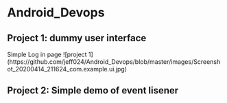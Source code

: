 # Android_Devops
<h2>Project 1: dummy user interface</h2>
Simple Log in page
![project 1](https://github.com/jeff024/Android_Devops/blob/master/images/Screenshot_20200414_211624_com.example.ui.jpg)
<h2>Project 2: Simple demo of event lisener</h2>
